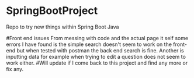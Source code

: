 # SpringBootProject
Repo to try new things within Spring Boot Java 

#Front end issues
From messing with code and the actual page it self some errors I have found is the simple search doesn't seem to work on the front-end but when tested with postman the back end search is fine.
Another is inputting data for example when trying to edit a question does not seem to work either.
#Will update if I come back to this project and find any more or fix any.
